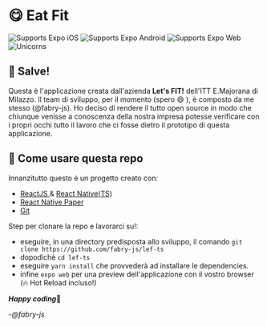 # 😋 Eat Fit

<p>
  <!-- iOS -->
  <img alt="Supports Expo iOS" longdesc="Supports Expo iOS" src="https://img.shields.io/badge/iOS-4630EB.svg?style=flat-square&logo=APPLE&labelColor=999999&logoColor=fff" />
  <!-- Android -->
  <img alt="Supports Expo Android" longdesc="Supports Expo Android" src="https://img.shields.io/badge/Android-4630EB.svg?style=flat-square&logo=ANDROID&labelColor=A4C639&logoColor=fff" />
  <!-- Web -->
  <img alt="Supports Expo Web" longdesc="Supports Expo Web" src="https://img.shields.io/badge/web-4630EB.svg?style=flat-square&logo=GOOGLE-CHROME&labelColor=4285F4&logoColor=fff" />
<img alt="Unicorns"src="https://img.shields.io/badge/unicorns-passing-pink" />
</p>

## 👋 Salve!

Questa è l'applicazione creata dall'azienda __Let's FIT!__ dell'ITT E.Majorana di Milazzo. Il team di sviluppo, per il momento (spero 😄 ), è composto da me stesso (@fabry-js). Ho deciso di rendere il tutto open source in modo che chiunque venisse a conoscenza della nostra impresa potesse verificare con i propri occhi tutto il lavoro che ci fosse dietro il prototipo di questa applicazione.

## 📝 Come usare questa repo

Innanzitutto questo è un progetto creato con:

- [ReactJS ](https://reactjs.org/)& [React Native(TS)](https://reactnative.dev/)
- [React Native Paper](https://callstack.github.io/react-native-paper/)
- [Git](https://git-scm.com/)

Step per clonare la repo e lavorarci su!:

- eseguire, in una directory predisposta allo sviluppo, il comando `git clone https://github.com/fabry-js/lef-ts`
- dopodichè `cd lef-ts`
- eseguire `yarn install` che provvederà ad installare le dependencies.
- infine `expo web` per una preview dell'applicazione con il vostro browser (🔥 Hot Reload incluso!)

***Happy coding***💓

-*@fabry-js*
